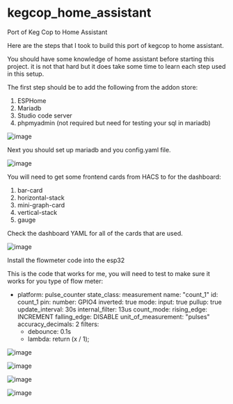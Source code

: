 # kegcop_home_assistant
Port of Keg Cop to Home Assistant

Here are the steps that I took to build this port of kegcop to home assistant. 

You should have some knowledge of home assistant before starting this project. it is not that hard but it does take some time to learn each step used in this setup.

The first step should be to add the following from the addon store:

1. ESPHome
2. Mariadb
3. Studio code server
4. phpmyadmin (not required but need for testing your sql in mariadb)

![image](https://user-images.githubusercontent.com/18006478/231231123-34866229-236c-4ee7-88ad-a8f03e4cdc4d.png)

Next you should set up mariadb and you config.yaml file.

![image](https://user-images.githubusercontent.com/18006478/231232551-13966eaf-0915-4fb3-9a5f-a5c2a4cc7f60.png)

You will need to get some frontend cards from HACS to for the dashboard:

1. bar-card
2. horizontal-stack
3. mini-graph-card
4. vertical-stack
5. gauge

Check the dashboard YAML for all of the cards that are used.

![image](https://user-images.githubusercontent.com/18006478/231233536-0c225c4e-7218-4e61-aa11-e33daec03632.png)

Install the flowmeter code into the esp32

This is the code that works for me, you will need to test to make sure it works for you type of flow meter:

  - platform: pulse_counter
    state_class: measurement
    name: "count_1"
    id: count_1
    pin: 
      number: GPIO4
      inverted: true
      mode:
        input: true
        pullup: true
    update_interval: 30s
    internal_filter: 13us
    count_mode:
      rising_edge: INCREMENT
      falling_edge: DISABLE
    unit_of_measurement: "pulses"
    accuracy_decimals: 2
    filters:
     - debounce: 0.1s
     - lambda: return (x / 1);  
     


![image](https://user-images.githubusercontent.com/18006478/231233758-487a1834-8616-4218-b0d2-a07ae0db0021.png)




![image](https://user-images.githubusercontent.com/18006478/231233964-64242ba4-fc3b-4ae0-8100-e579d777f6f6.png)


![image](https://user-images.githubusercontent.com/18006478/231234120-f3298b70-ba44-4e18-a36e-c2451879764b.png)


![image](https://user-images.githubusercontent.com/18006478/231234289-f9f20836-82ce-4cc4-a398-f9f751df5748.png)
